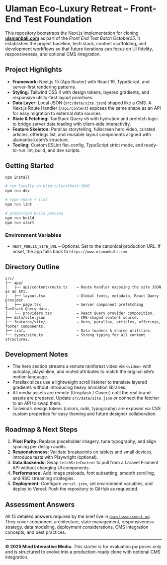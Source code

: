 # Ulaman Eco-Luxury Retreat – Front-End Test Foundation

This repository bootstraps the Next.js implementation for cloning **[ulamanbali.com](https://ulamanbali.com)** as part of the *Front End Test Batch October25*. It establishes the project baseline, tech stack, content scaffolding, and development workflows so that future iterations can focus on UI fidelity, responsiveness, and optional CMS integration.

## Project Highlights

- **Framework:** Next.js 15 (App Router) with React 19, TypeScript, and server-first rendering patterns.
- **Styling:** Tailwind CSS 4 with design tokens, layered gradients, and responsive utility-first layout primitives.
- **Data Layer:** Local JSON (`src/data/site.json`) shaped like a CMS. A Next.js Route Handler (`/api/content`) exposes the same shape as an API for easy migration to external data sources.
- **State & Fetching:** TanStack Query v5 with hydration and prefetch logic to bridge server data loading with client-side interactivity.
- **Feature Skeleton:** Parallax storytelling, fullscreen hero video, curated articles, offerings list, and reusable layout components aligned with ulamanbali.com’s structure.
- **Tooling:** Custom ESLint flat-config, TypeScript strict mode, and ready-to-run lint, build, and dev scripts.

## Getting Started

```bash
npm install

# run locally on http://localhost:3000
npm run dev

# type-check + lint
npm run lint

# production build preview
npm run build
npm run start
```

### Environment Variables

- `NEXT_PUBLIC_SITE_URL` – Optional. Set to the canonical production URL. If unset, the app falls back to `https://www.ulamanbali.com`.

## Directory Outline

```
src/
├── app/
│   ├── api/content/route.ts    → Route handler exposing the site JSON as an API.
│   ├── layout.tsx              → Global fonts, metadata, React Query provider.
│   ├── page.tsx                → Server component prefetching TanStack Query data.
│   └── providers.tsx           → React Query provider composition.
├── data/site.json              → CMS-shaped content source.
├── features/site/…             → Hero, parallax, articles, offerings, footer components.
├── lib/…                       → Data loaders & shared utilities.
└── types/site.ts               → Strong typing for all content structures.
```

## Development Notes

- The hero section streams a remote rainforest video via `<video>` with autoplay, playsInline, and muted attributes to match the original site’s motion language.
- Parallax slices use a lightweight scroll listener to translate layered gradients without introducing heavy animation libraries.
- All media assets are remote (Unsplash / Coverr) until the real brand assets are prepared. Update `src/data/site.json` or connect the fetcher to an API to swap them.
- Tailwind’s design tokens (colors, radii, typography) are exposed via CSS custom properties for easy theming and future designer collaboration.

## Roadmap & Next Steps

1. **Pixel Parity:** Replace placeholder imagery, tune typography, and align spacing per design audits.
2. **Responsiveness:** Validate breakpoints on tablets and small devices, introduce tests with Playwright (optional).
3. **Data Backends:** Swap `fetchSiteContent` to pull from a Laravel Filament API without changing UI components.
4. **Performance:** Add image preloads, font subsetting, smooth scrolling, and RSC streaming strategies.
5. **Deployment:** Configure `vercel.json`, set environment variables, and deploy to Vercel. Push the repository to GitHub as requested.

## Assessment Answers

All 15 detailed answers required by the brief live in [`docs/assessment.md`](docs/assessment.md). They cover component architecture, state management, responsiveness strategy, data modelling, deployment considerations, CMS integration concepts, and best practices.

---

**© 2025 Mind Interactive Media.** This starter is for evaluation purposes only and is structured to evolve into a production-ready clone with optional CMS integration.
